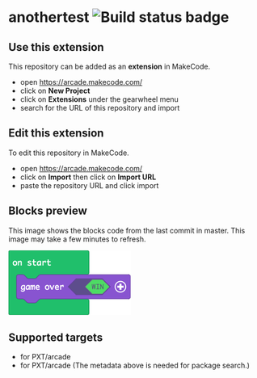 # anothertest ![Build status badge](https://github.com/thecobolkid/anothertest/workflows/MakeCode/badge.svg)



## Use this extension

This repository can be added as an **extension** in MakeCode.

* open https://arcade.makecode.com/
* click on **New Project**
* click on **Extensions** under the gearwheel menu
* search for the URL of this repository and import

## Edit this extension

To edit this repository in MakeCode.

* open https://arcade.makecode.com/
* click on **Import** then click on **Import URL**
* paste the repository URL and click import

## Blocks preview

This image shows the blocks code from the last commit in master.
This image may take a few minutes to refresh.

![A rendered view of the blocks](https://github.com/thecobolkid/anothertest/raw/master/.makecode/blocks.png)

## Supported targets

* for PXT/arcade
* for PXT/arcade
(The metadata above is needed for package search.)

